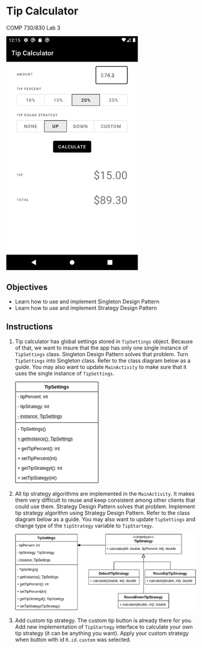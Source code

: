 # Tip Calculator
COMP 730/830 Lab 3

<img src="instructions/App.png" alt="app" width="350"/>

## Objectives
- Learn how to use and implement Singleton Design Pattern
- Learn how to use and implement Strategy Design Pattern

## Instructions
1. Tip calculator has global settings stored in `TipSettings` object. Because of that, we want to 
insure that the app has only one single instance of `TipSettings` class. Singleton Design Pattern 
   solves that problem. Turn `TipSettings` into Singleton class. Refer to the class diagram below as a guide.
   You may also want to update `MainActivity` to make sure that it uses the single instance of `TipSettings`.
   
   ![singleton_class_diagram](instructions/TipSettingsSingleton.png)

2. All tip strategy algorithms are implemented in the `MainActivity`. It makes them very difficult to reuse
   and keep consistent among other clients that could use them. Strategy Design Pattern solves that problem.
   Implement tip strategy algorithm using Strategy Design Pattern. Refer to the class diagram below as a guide.
   You may also want to update `TipSettings` and change type of the `tipStrategy` variable to `TipStartegy`.

   ![strategy_class_diagram](instructions/TipStartegy.png)

3. Add custom tip strategy. The custom tip button is already there for you. Add new implementation 
of `TipStartegy` interface to calculate your own tip strategy (it can be anything you want). Apply
   your custom strategy when button with id `R.id.custom` was selected. 